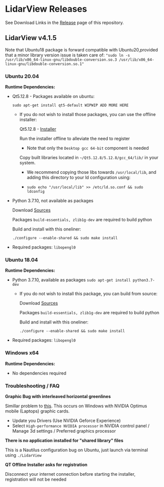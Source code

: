 # LidarView Releases

See Download Links in the [Release](https://gitlab.kitware.com/LidarView/lidarview/-/releases) page of this repository.

## LidarView v4.1.5

Note that Ubuntu18 package is forward compatible with Ubuntu20,provided that a minor library version issue is taken care of:
`"sudo ln -s /usr/lib/x86_64-linux-gnu/libdouble-conversion.so.3 /usr/lib/x86_64-linux-gnu/libdouble-conversion.so.1"`

### Ubuntu 20.04

**Runtime Dependencies:**

* Qt5.12.8 - Packages available on ubuntu:

    `sudo apt-get install qt5-default WIPWIP ADD MORE HERE`

    * If you do not wish to install those packages, you can use the offline installer:

        Qt5.12.8 - [Installer](https://download.qt.io/official_releases/qt/5.12/5.12.8/qt-opensource-linux-x64-5.12.8.run)

        Run the installer offline to alleviate the need to register
        
        * Note that only the `Desktop gcc 64-bit` component is needed
        
        Copy built libraries located in `~/Qt5.12.8/5.12.8/gcc_64/lib/` in your system.
        
        * We recommend copying those libs towards `/usr/local/lib`, and adding this directory to your ld configuration using:
        
        * `sudo echo "/usr/local/lib" >> /etc/ld.so.conf && sudo ldconfig`
        
* Python 3.7.10, not available as packages

    Download [Sources](https://www.python.org/downloads/release/python-3710/)

    Packages `build-essentials, zlib1g-dev` are required to build python

    Build and install with this oneliner:
    
    `./configure --enable-shared && sudo make install`
  
* Required packages: `libopengl0`

### Ubuntu 18.04

**Runtime Dependencies:**

* Python 3.7.10, available as packages `sudo apt-get install python3.7-dev`

    * If you do not wish to install this package, you can build from source:

        Download [Sources](https://www.python.org/downloads/release/python-3710/)

        Packages `build-essentials, zlib1g-dev` are required to build python

        Build and install with this oneliner:
        
        `./configure --enable-shared && sudo make install`
  
* Required packages: `libopengl0`

### Windows x64

**Runtime Dependencies:**

* No dependencies required

### Troubleshooting / FAQ

**Graphic Bug with interleaved horizontal greenlines**

Simillar problem to [this](https://discourse.slicer.org/t/green-horizontal-lines-appear-in-slicer-4-10-2-at-startup/12090).
This occurs on Windows with NVIDIA Optimus mobile (Laptops) graphic cards.

- Update you Drivers (Use NVIDIA Geforce Experience)
- Select `High-performance NVIDIA processor` in NVIDIA control panel / Manage 3d settings / Preferred graphics processor

**There is no application installed for "shared library" files**

This is a Nautilus configuration bug on Ubuntu, just launch via terminal using `./LidarView`

**QT Offline Installer asks for registration**

Disconnect your internet connection before starting the installer, registration will not be needed
